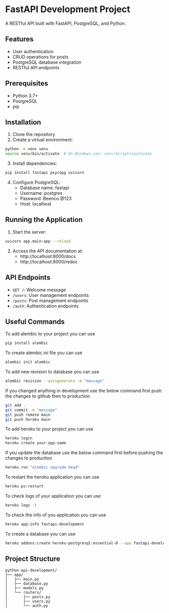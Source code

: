 # FastAPI Development Project

A RESTful API built with FastAPI, PostgreSQL, and Python.

## Features

- User authentication
- CRUD operations for posts
- PostgreSQL database integration
- RESTful API endpoints

## Prerequisites

- Python 3.7+
- PostgreSQL
- pip

## Installation

1. Clone the repository
2. Create a virtual environment:
```bash
python -m venv venv
source venv/bin/activate  # On Windows use: venv\Scripts\activate
```
3. Install dependencies:
```bash
pip install fastapi psycopg uvicorn
```
4. Configure PostgreSQL:
   - Database name: fastapi
   - Username: postgres
   - Password: Beenco.@123
   - Host: localhost

## Running the Application

1. Start the server:
```bash
uvicorn app.main:app --reload
```
2. Access the API documentation at:
   - http://localhost:8000/docs
   - http://localhost:8000/redoc

## API Endpoints

- `GET /`: Welcome message
- `/users`: User management endpoints
- `/posts`: Post management endpoints
- `/auth`: Authentication endpoints

## Useful Commands

To add alembic to your project you can use
```bash
pip install alembic
```

To create alembic.ini file you can use
```bash
alembic init alembic
```

To add new revision to database you can use
```bash
alembic revision --autogenerate -m "message"
```

If you changed anything in development use the below command first push the changes to github then to production
```bash
git add .
git commit -m "message"
git push remote main
git push heroku main
```

To add heroku to your project you can use
```bash
heroku login
heroku create your-app-name
```

If you update the database use the below command first before pushing the changes to production
```bash
heroku run "alembic upgrade head"
```

To restart the heroku application you can use
```bash
heroku ps:restart
```

To check logs of your application you can use
```bash
heroku logs -t
```

To check the info of you application you can use
```bash
heroku app:info fastapi-development
```

To create a database you can use
```bash
heroku addons:create heroku-postgresql:essential-0 --app fastapi-development
```


## Project Structure

```
python-api-development/
├── app/
│   ├── main.py
│   ├── database.py
│   ├── models.py
│   └── routers/
│       ├── posts.py
│       ├── users.py
│       └── auth.py
```
